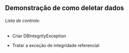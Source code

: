 ## Demonstração de como deletar dados

###### Lista de controle:

- Criar DBIntegrityException

- Tratar a exceção de integridade referencial